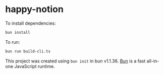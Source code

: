 # happy-notion

To install dependencies:

```bash
bun install
```

To run:

```bash
bun run build-cli.ts
```

This project was created using `bun init` in bun v1.1.36. [Bun](https://bun.sh) is a fast all-in-one JavaScript runtime.
